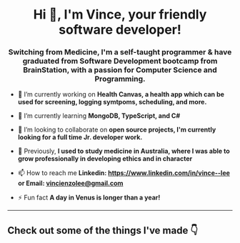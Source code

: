 <h1 align="center">Hi 👋, I'm Vince, your friendly software developer!</h1>
<h3 align="center">Switching from Medicine, I'm a self-taught programmer & have graduated from Software Development bootcamp from BrainStation, with a passion for Computer Science and Programming.</h3>

- 🔭 I’m currently working on **Health Canvas, a health app which can be used for screening, logging symtpoms, scheduling, and more.**

- 🌱 I’m currently learning **MongoDB, TypeScript, and C#**

- 🤝 I’m looking to collaborate on **open source projects, I'm currently looking for a full time Jr. developer work.**

- 📝 Previously, **I used to study medicine in Australia, where I was able to grow professionally in developing ethics and in character**

- 📫 How to reach me **Linkedin: https://www.linkedin.com/in/vince--lee or Email: vincienzolee@gmail.com**

- ⚡ Fun fact **A day in Venus is longer than a year!**

<p align="left">
</p>

<hr class="solid">

<h2 align="left">Check out some of the things I've made  👇</h2>

<!---
VincienzoLee/VincienzoLee is a ✨ special ✨ repository because its `README.md` (this file) appears on your GitHub profile.
You can click the Preview link to take a look at your changes.
--->
